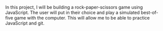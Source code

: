 In this project, I will be building a rock-paper-scissors game using JavaScript. The user will put in their choice and play a simulated best-of-five game with the computer. This will allow me to be able to practice JavaScript and git.